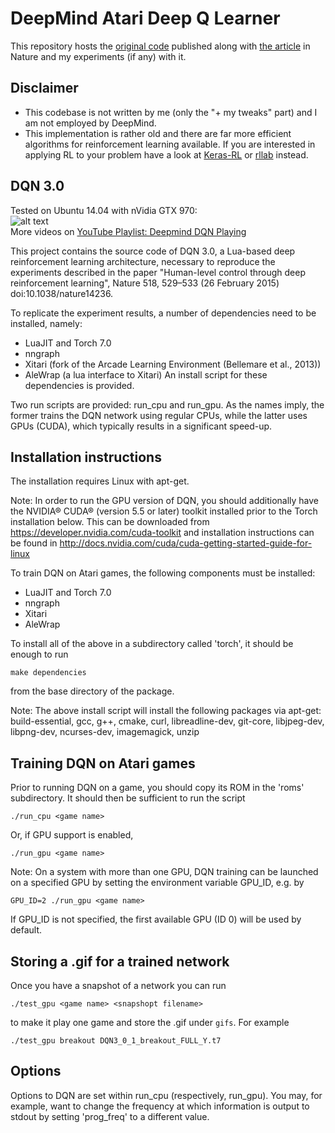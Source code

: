 # DeepMind Atari Deep Q Learner
This repository hosts the [original code](https://sites.google.com/a/deepmind.com/dqn/) published along with [the article](http://www.nature.com/nature/journal/v518/n7540/full/nature14236.html) in Nature and my experiments (if any) with it.

Disclaimer
----------
  * This codebase is not written by me (only the "+ my tweaks" part) and I am not employed by DeepMind.
  * This implementation is rather old and there are far more efficient algorithms for reinforcement learning available. If you are interested in applying RL to your problem have a look at [Keras-RL](https://github.com/matthiasplappert/keras-rl) or [rllab](https://github.com/openai/rllab) instead.

DQN 3.0
-------

Tested on Ubuntu 14.04 with nVidia GTX 970:  
![alt text](https://raw.githubusercontent.com/kuz/DeepMind-Atari-Deep-Q-Learner/master/gifs/breakout.gif "Playing Breakout")  
More videos on [YouTube Playlist: Deepmind DQN Playing](https://www.youtube.com/playlist?list=PLgOp827qARy0qNyZq5Y6S6vRJO3tb1WcW)

This project contains the source code of DQN 3.0, a Lua-based deep reinforcement
learning architecture, necessary to reproduce the experiments
described in the paper "Human-level control through deep reinforcement
learning", Nature 518, 529–533 (26 February 2015) doi:10.1038/nature14236.

To replicate the experiment results, a number of dependencies need to be
installed, namely:
* LuaJIT and Torch 7.0
* nngraph
* Xitari (fork of the Arcade Learning Environment (Bellemare et al., 2013))
* AleWrap (a lua interface to Xitari)
An install script for these dependencies is provided.

Two run scripts are provided: run_cpu and run_gpu. As the names imply,
the former trains the DQN network using regular CPUs, while the latter uses
GPUs (CUDA), which typically results in a significant speed-up.

Installation instructions
-------------------------

The installation requires Linux with apt-get.

Note: In order to run the GPU version of DQN, you should additionally have the
NVIDIA® CUDA® (version 5.5 or later) toolkit installed prior to the Torch
installation below.
This can be downloaded from https://developer.nvidia.com/cuda-toolkit
and installation instructions can be found in
http://docs.nvidia.com/cuda/cuda-getting-started-guide-for-linux


To train DQN on Atari games, the following components must be installed:
* LuaJIT and Torch 7.0
* nngraph
* Xitari
* AleWrap

To install all of the above in a subdirectory called 'torch', it should be enough to run

    make dependencies

from the base directory of the package.


Note: The above install script will install the following packages via apt-get:
build-essential, gcc, g++, cmake, curl, libreadline-dev, git-core, libjpeg-dev,
libpng-dev, ncurses-dev, imagemagick, unzip

Training DQN on Atari games
---------------------------

Prior to running DQN on a game, you should copy its ROM in the 'roms' subdirectory.
It should then be sufficient to run the script

    ./run_cpu <game name>

Or, if GPU support is enabled,

    ./run_gpu <game name>


Note: On a system with more than one GPU, DQN training can be launched on a
specified GPU by setting the environment variable GPU_ID, e.g. by

    GPU_ID=2 ./run_gpu <game name>

If GPU_ID is not specified, the first available GPU (ID 0) will be used by default.

Storing a .gif for a trained network
------------------------------------

Once you have a snapshot of a network you can run

	./test_gpu <game name> <snapshopt filename>

to make it play one game and store the .gif under `gifs`. For example

	./test_gpu breakout DQN3_0_1_breakout_FULL_Y.t7

Options
-------

Options to DQN are set within run_cpu (respectively, run_gpu). You may,
for example, want to change the frequency at which information is output 
to stdout by setting 'prog_freq' to a different value.
